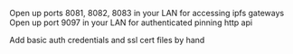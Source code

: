 Open up ports 8081, 8082, 8083 in your LAN for accessing ipfs gateways
Open up port 9097 in your LAN for authenticated pinning http api

Add basic auth credentials and ssl cert files by hand